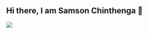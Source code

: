 ## Hi there, I am Samson Chinthenga 👋

<img src="https://www.freepik.com/free-ai-image/night-sky-with-planets-galaxies-scene-generative-ai_40932913.htm#fromView=keyword&page=1&position=3&uuid=44f05c73-af29-4aa0-a945-57f15c013f94&from_element=home_trends&query=Space+Background"></img>
<!--
**Samson-prog254/Samson-prog254** is a ✨ _special_ ✨ repository because its `README.md` (this file) appears on your GitHub profile.

Here are some ideas to get you started:

- 🔭 I’m currently working on ...
- 🌱 I’m currently learning ...
- 👯 I’m looking to collaborate on ...
- 🤔 I’m looking for help with ...
- 💬 Ask me about ...
- 📫 How to reach me: ...
- 😄 Pronouns: ...
- ⚡ Fun fact: ...
-->
